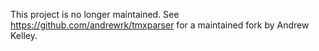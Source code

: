 This project is no longer maintained.
See https://github.com/andrewrk/tmxparser for a maintained fork by Andrew Kelley.